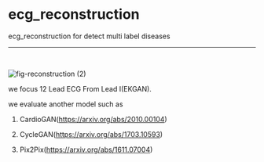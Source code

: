 # ecg_reconstruction
ecg_reconstruction for detect multi label diseases
<br/>

***

<br/>

![fig-reconstruction (2)](https://user-images.githubusercontent.com/81897022/211257601-fa974428-2579-4a56-bd4d-08d9bed0dfa4.png)


 
we focus 12 Lead ECG From Lead I(EKGAN).

we evaluate another model such as
<br/>
1. CardioGAN(https://arxiv.org/abs/2010.00104)

2. CycleGAN(https://arxiv.org/abs/1703.10593)

3. Pix2Pix(https://arxiv.org/abs/1611.07004)




